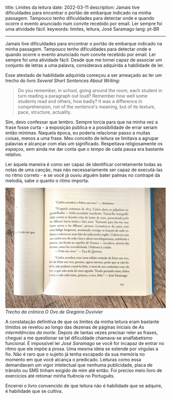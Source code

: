 title: Limites da leitura
date: 2022-03-11
description: Jamais tive dificuldades para encontrar o portão de embarque indicado na minha passagem. Tampouco tenho dificuldades para detectar onde e quando ocorre o evento anunciado num convite recebido por email. Ler sempre foi uma atividade fácil.
keywords: limites, leitura, José Saramago
lang: pt-BR

---

Jamais tive dificuldades para encontrar o portão de embarque indicado na minha passagem. Tampouco tenho dificuldades para detectar onde e quando ocorre o evento anunciado num convite recebido por email. Ler sempre foi uma atividade fácil. Desde que me tornei capaz de associar um conjunto de letras a uma palavra, considerava adquirida a habilidade de ler.

Esse atestado de habilidade adquirida começou a ser ameaçado ao ler um trecho do livro *Several Short Sentences About Writing*:

> Do you remember, in school, going around the room, each student in turn reading a paragraph out loud? Remember how well some students read and others, how badly? It was a difference in comprehension, not of the sentence's meaning, but of its texture, pace, structure, actuality.

Sim, devo confessar que lembro. Sempre torcia para que na minha vez a frase fosse curta - a exposição pública e a possibilidade de errar seriam então mínimas. Naquela época, eu poderia relacionar passo a muitas coisas, menos a uma frase. Meu conceito de leitura se limitava a agrupar palavras e alcançar com elas um significado. Respeitava religiosamente os *espaços*, sem ainda me dar conta que o *tempo* de cada pausa era bastante relativo.

Ler àquela maneira é como ser capaz de identificar corretamente todas as notas de uma canção, mas não necessariamente ser capaz de executá-las no ritmo correto - e se você já ouviu alguém bater palmas no contrapé da melodia, sabe o quanto o ritmo importa.

![Trecho da crônica O Ovo de Gregório Duvivier](../images/o-ovo.jpg)  
_Trecho da crônica O Ovo de Gregório Duvivier_

A constatação definitiva de que os limites da minha leitura eram bastante tímidos se revelou ao longo das dezenas de páginas iniciais de *As intermitências da morte*. Depois de tantas vezes precisar reler as frases, cheguei a me questionar se tal dificuldade chamava-se analfabetismo funcional. É impossível ler *José Saramago* se você for incapaz de entrar no ritmo que ele impõe à prosa. Uma mesma ideia se estende por vírgulas a fio. Não é raro que o sujeito já tenha escapado da sua memória no momento em que você alcança o predicado. Leituras como essa demandavam um vigor intelectual que nenhuma publicidade, placa de trânsito ou SMS tinham exigido de mim até então. Foi preciso meio livro de exercícios até retomar minha fluência no Português.

Encerrei o livro convencido de que leitura não é habilidade que se adquire, é habilidade que se cultiva.

